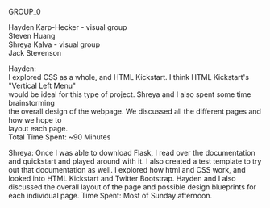 GROUP_0

Hayden Karp-Hecker - visual group  
Steven Huang  
Shreya Kalva - visual group  
Jack Stevenson  

Hayden:  
I explored CSS as a whole, and HTML Kickstart. I think HTML Kickstart's "Vertical Left Menu"  
would be ideal for this type of project. Shreya and I also spent some time brainstorming  
the overall design of the webpage. We discussed all the different pages and how we hope to  
layout each page.  
Total Time Spent: ~90 Minutes

Shreya:
Once I was able to download Flask, I read over the documentation and quickstart and played around with it. I also created a test template to try out that documentation as well. I explored how html and CSS work, and looked into HTML Kickstart and Twitter Bootstrap. Hayden and I also discussed the overall layout of the page and possible design blueprints for each individual page. 
Time Spent: Most of Sunday afternoon.